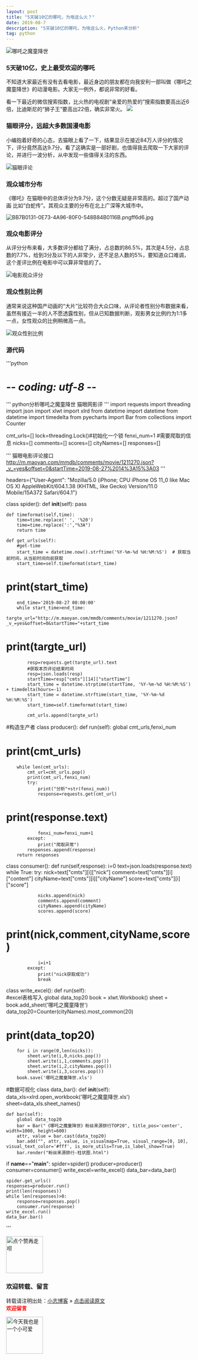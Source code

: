```yaml
---
layout: post
title: "5天破10亿的哪吒，为啥这么火？"
date: 2019-08-7
description: "5天破10亿的哪吒，为啥这么火，Python来分析"
tag: python
---
```


![哪吒之魔童降世](https://mmbiz.qpic.cn/mmbiz_png/qX7rSBgoEp1uiaM63z8VcdMIHibWx7lNWrwfNQ35l9zAhnmmE9icCJMmKH7wVUro6oR4vONSRLtBHj7Bra0aicy1kw/640?wx_fmt=png&tp=webp&wxfrom=5&wx_lazy=1&wx_co=1)

### 5天破10亿，史上最受欢迎的哪吒

不知道大家最近有没有去看电影，最近身边的朋友都在向我安利一部叫做《哪吒之魔童降世》的动漫电影。大家无一例外，都说非常的好看。

看一下最近的微信搜索指数，比火热的电视剧“亲爱的热爱的”搜索指数要高出近6倍，比迪斯尼的“狮子王”要高出22倍，确实非常火。
![](https://mmbiz.qpic.cn/mmbiz_jpg/qX7rSBgoEp1uiaM63z8VcdMIHibWx7lNWrglt5jsv2ib7FYqZq7ibOvasTHc6cuO7yAkcOMvbJN8LPC6DWnrt5Wibyg/640?wx_fmt=jpeg&tp=webp&wxfrom=5&wx_lazy=1&wx_co=1)

### 猫眼评分，远超大多数国漫电影

小编抱着好奇的心态，去猫眼上看了一下，结果显示在接近84万人评分的情况下，评分竟然高达9.7分。看了这确实是一部好剧，也值得我去爬取一下大家的评论，并进行一波分析，从中发现一些值得关注的东西。

![猫眼评论](https://mmbiz.qpic.cn/mmbiz_png/qX7rSBgoEp1uiaM63z8VcdMIHibWx7lNWr5VA2qzL77cQ9PVqyuW1lFCxcmxwvA84DxOLYHfybFMhFHlJW31O1cw/640?wx_fmt=png&tp=webp&wxfrom=5&wx_lazy=1&wx_co=1)

### 观众城市分布
《哪吒》在猫眼中的总体评分为9.7分，这个分数无疑是非常高的。超过了国产动画 比如“白蛇传”。其观众主要的分布在北上广深等大城市中。

![BB7B0131-0E73-4A96-80F0-548B84B0116B.pngff6d6.jpg](https://miao.su/images/2019/09/16/BB7B0131-0E73-4A96-80F0-548B84B0116B.pngff6d6.jpg)

### 观众电影评分

从评分分布来看，大多数评分都给了满分，占总数的86.5%，其次是4.5分，占总数的7.7%，给到3分及以下的人非常少，还不足总人数的5%，要知道众口难调，这个差评比例在电影中可以算非常低的了。

![电影观众评分](https://mmbiz.qpic.cn/mmbiz_png/qX7rSBgoEp2ZrTQjAaeCSoRvrdWoMbDV9hUFFHqY8jkibEQR2V9FbXibVN0U2aI2VW0FkXLpynk0EfiavF2c8rmDg/640?wx_fmt=png&tp=webp&wxfrom=5&wx_lazy=1&wx_co=1)

### 观众性别比例

通常来说这种国产动画的“大片”比较符合大众口味，从评论者性别分布数据来看，虽然有接近一半的人不愿透露性别，但从已知数据判断，观影男女比例约为1:1多一点，女性观众的比例稍微高一点。

![观众性别比例](https://mmbiz.qpic.cn/mmbiz_png/qX7rSBgoEp2ZrTQjAaeCSoRvrdWoMbDVqxUuVtl9pmDMz77SKlDQfxguy10gyVXzItyFxTdK89ibfPB6zKYFiaGw/640?wx_fmt=png&tp=webp&wxfrom=5&wx_lazy=1&wx_co=1)

### 源代码

'''python

# -*- coding: utf-8 -*-
'''
python分析哪吒之魔童降世
猫眼网影评
'''
import requests
import threading
import json
import xlwt
import xlrd
from datetime import datetime
from datetime import timedelta
from pyecharts import Bar
from collections import Counter


cmt_urls=[]
lock=threading.Lock()#初始化一个锁
fenxi_num=1
#需要爬取的信息
nicks=[]
comments=[]
scores=[]
cityNames=[]
responses=[]

'''
猫眼电影评论接口
http://m.maoyan.com/mmdb/comments/movie/1211270.json?_v_=yes&offset=0&startTime=2019-08-27%2014%3A15%3A03
'''

headers={"User-Agent": "Mozilla/5.0 (iPhone; CPU iPhone OS 11_0 like Mac OS X) AppleWebKit/604.1.38 (KHTML, like Gecko) Version/11.0 Mobile/15A372 Safari/604.1"}

class spider():
    def __init__(self):
        pass

    def timeformat(self,time):
        time=time.replace(' ', '%20')
        time=time.replace(':',"%3A")
        return time

    def get_urls(self):
        #get-time
        start_time = datetime.now().strftime('%Y-%m-%d %H:%M:%S')  # 获取当前时间，从当前时间向前获取
        start_time=self.timeformat(start_time)
#        print(start_time)
        end_time='2019-08-27 00:00:00'
        while start_time>end_time:
            targte_url="http://m.maoyan.com/mmdb/comments/movie/1211270.json?_v_=yes&offset=0&startTime="+start_time
#            print(targte_url)
            resp=requests.get(targte_url).text
            #获取本页评论结束时间
            resp=json.loads(resp)
            startTime=resp["cmts"][14]["startTime"]
            start_time = datetime.strptime(startTime, '%Y-%m-%d %H:%M:%S') + timedelta(hours=-1)
            start_time = datetime.strftime(start_time, '%Y-%m-%d %H:%M:%S')
            start_time=self.timeformat(start_time)

            cmt_urls.append(targte_url)

#构造生产者
class producer():
    def run(self):
        global cmt_urls,fenxi_num
#        print(cmt_urls)
        while len(cmt_urls):
            cmt_url=cmt_urls.pop()
            print(cmt_url,fenxi_num)
            try:
                print("分析"+str(fenxi_num))
                response=requests.get(cmt_url)
#                print(response.text)
                fenxi_num=fenxi_num+1
            except:
                print("爬取异常")
            responses.append(response)
        return responses

class consumer():
    def run(self,response):
        i=0
        text=json.loads(response.text)        
        while True:
            try:
                nick=text["cmts"][i]["nick"]
                comment=text["cmts"][i]["content"]
                cityName=text["cmts"][i]["cityName"]
                score=text["cmts"][i]["score"]

                nicks.append(nick)
                comments.append(comment)
                cityNames.append(cityName)
                scores.append(score)
#                print(nick,comment,cityName,score)
                i=i+1
            except:
                print("nick获取成功")
                break

class write_excel():
    def run(self):      
        #excel表格写入
        global data_top20
        book = xlwt.Workbook()
        sheet = book.add_sheet('哪吒之魔童降世')
        data_top20=Counter(cityNames).most_common(20)
#        print(data_top20)
        for i in range(0,len(nicks)):
            sheet.write(i,0,nicks.pop())
            sheet.write(i,1,comments.pop())
            sheet.write(i,2,cityNames.pop())
            sheet.write(i,3,scores.pop())
        book.save('哪吒之魔童降世.xls')


#数据可视化
class data_bar():
    def __init__(self):
        data_xls=xlrd.open_workbook('哪吒之魔童降世.xls')
        sheet=data_xls.sheet_names()


    def bar(self):
        global data_top20
        bar = Bar("《哪吒之魔童降世》粉丝来源排行TOP20", title_pos='center', width=1000, height=600)
        attr, value = bar.cast(data_top20)
        bar.add("", attr, value, is_visualmap=True, visual_range=[0, 10], visual_text_color='#fff', is_more_utils=True,is_label_show=True)
        bar.render("粉丝来源排行-柱状图.html")



if __name__=="__main__":
    spider=spider()
    producer=producer()
    consumer=consumer()
    write_excel=write_excel()
    data_bar=data_bar()

    spider.get_urls()
    responses=producer.run()
    print(len(responses))
    while len(responses)>0:
        response=responses.pop()
        consumer.run(response)
    write_excel.run()
    data_bar.bar()

'''

<img src="https://miao.su/images/2019/08/09/9150e4e5gy1g0sab5n1uej2043037weba662a.jpg" height="100" alt="点个赞再走呗">

### 欢迎转载、留言

转载请注明出处：[小志博客](http://xiaozhi-chen.github.io) » [点击阅读原文](http://pengjuchen.tk/2019/5天破10亿的哪吒，为啥这么火？/)  
<font face="黑体" color="red">**欢迎留言**</font>

<img src="https://miao.su/images/2019/08/09/6af89bc8gw1f8qnullt9ij20140140sibd843.jpg" height="100" alt="今天我也是一个小可爱">
